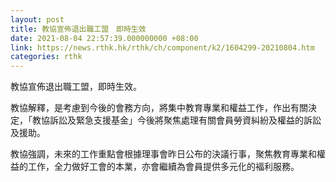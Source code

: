 ```yaml
---
layout: post
title: 教協宣佈退出職工盟　即時生效
date: 2021-08-04 22:57:39.000000000 +08:00
link: https://news.rthk.hk/rthk/ch/component/k2/1604299-20210804.htm
categories: rthk
---
```


教協宣佈退出職工盟，即時生效。

教協解釋，是考慮到今後的會務方向，將集中教育專業和權益工作，作出有關決定，「教協訴訟及緊急支援基金」今後將聚焦處理有關會員勞資糾紛及權益的訴訟及援助。

教協強調，未來的工作重點會根據理事會昨日公布的決議行事，聚焦教育專業和權益的工作，全力做好工會的本業，亦會繼續為會員提供多元化的褔利服務。
